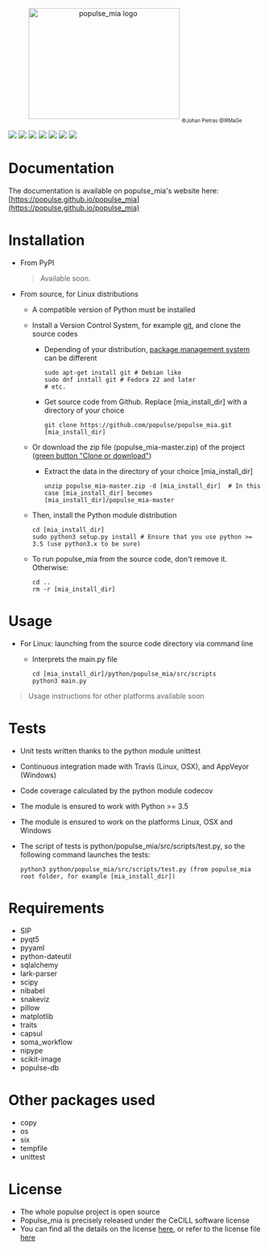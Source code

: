 <p align="center" >
	<img src="https://github.com/populse/populse_mia/blob/master/python/populse_mia/sources_images/Logo_populse_mia.jpg" alt="populse_mia logo" height="220" width="300">
	<sub><sub> ©Johan Pietras @IRMaGe </sub></sub>
</p>

[![](https://travis-ci.org/populse/populse_mia.svg?branch=master)](https://travis-ci.org/populse/populse_mia)
[![](https://ci.appveyor.com/api/projects/status/2km9ddxkpfkgra7v?svg=true)](https://ci.appveyor.com/project/populse/populse-mia)
[![](https://codecov.io/github/populse/populse_mia/coverage.svg?branch=master)](https://codecov.io/github/populse/populse_mia)
[![](https://img.shields.io/badge/license-CeCILL-blue.svg)](https://github.com/populse/populse_mia/blob/master/LICENSE)
[![](https://img.shields.io/pypi/v/populse_mia.svg)](https://pypi.org/project/populse-mia/)
[![](https://img.shields.io/badge/python-3.5%2C%203.6%2C%203.7-yellow.svg)](#)
[![](https://img.shields.io/badge/platform-Linux%2C%20OSX%2C%20Windows-orange.svg)](#)

# Documentation

The documentation is available on populse_mia's website here: [https://populse.github.io/populse_mia](https://populse.github.io/populse_mia)

# Installation

* From PyPI

   > Available soon.

* From source, for Linux distributions
  * A compatible version of Python must be installed
  * Install a Version Control System, for example [git](https://git-scm.com/book/en/v2/Getting-Started-About-Version-Control), and clone the source codes
    * Depending of your distribution, [package management system](https://en.wikipedia.org/wiki/Package_manager) can be different

          sudo apt-get install git # Debian like
          sudo dnf install git # Fedora 22 and later
          # etc.

    * Get source code from Github. Replace [mia_install_dir] with a directory of your choice

          git clone https://github.com/populse/populse_mia.git [mia_install_dir]

  * Or download the zip file (populse_mia-master.zip) of the project ([green button "Clone or download"](https://github.com/populse/populse_mia))
  
     * Extract the data in the directory of your choice [mia_install_dir]

           unzip populse_mia-master.zip -d [mia_install_dir]  # In this case [mia_install_dir] becomes [mia_install_dir]/populse_mia-master
	
  * Then, install the Python module distribution

        cd [mia_install_dir]  
        sudo python3 setup.py install # Ensure that you use python >= 3.5 (use python3.x to be sure)  

  * To run populse_mia from the source code, don't remove it. Otherwise:

        cd ..  
        rm -r [mia_install_dir]  

# Usage

  * For Linux: launching from the source code directory via command line

    * Interprets the main.py file

          cd [mia_install_dir]/python/populse_mia/src/scripts  
          python3 main.py  

> Usage instructions for other platforms available soon

# Tests

* Unit tests written thanks to the python module unittest
* Continuous integration made with Travis (Linux, OSX), and AppVeyor (Windows)
* Code coverage calculated by the python module codecov
* The module is ensured to work with Python >= 3.5
* The module is ensured to work on the platforms Linux, OSX and Windows
* The script of tests is python/populse_mia/src/scripts/test.py, so the following command launches the tests:

      python3 python/populse_mia/src/scripts/test.py (from populse_mia root folder, for example [mia_install_dir])

# Requirements

* SIP
* pyqt5
* pyyaml
* python-dateutil
* sqlalchemy
* lark-parser
* scipy
* nibabel
* snakeviz
* pillow
* matplotlib
* traits
* capsul
* soma_workflow
* nipype
* scikit-image
* populse-db

# Other packages used

* copy
* os
* six
* tempfile
* unittest

# License

* The whole populse project is open source
* Populse_mia is precisely released under the CeCILL software license
* You can find all the details on the license [here](http://www.cecill.info/licences/Licence_CeCILL_V2.1-en.html), or refer to the license file [here](https://github.com/populse/populse_mia/blob/master/LICENSE)
